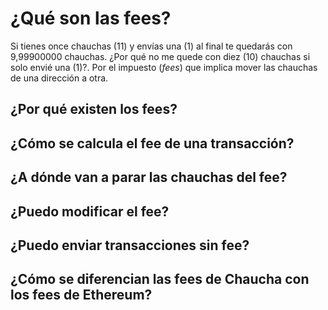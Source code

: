 # ¿Qué son las fees?

Si tienes once chauchas (11) y envías una (1) al final te quedarás con 9,99900000 chauchas.
¿Por qué no me quede con diez (10) chauchas si solo envié una (1)?. Por el impuesto (*fees*) que implica mover las chauchas de una dirección a otra.

## ¿Por qué existen los fees?

## ¿Cómo se calcula el fee de una transacción?

## ¿A dónde van a parar las chauchas del fee?

## ¿Puedo modificar el fee?

## ¿Puedo enviar transacciones sin fee?

## ¿Cómo se diferencian las fees de Chaucha con los fees de Ethereum?